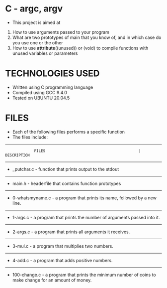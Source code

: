 # C - argc, argv
* This project is aimed at
1. How to use arguments passed to your program
2. What are two prototypes of main that you know of, and in which case do you use one or the other
3. How to use __attribute__((unused)) or (void) to compile functions with unused variables or parameters

# TECHNOLOGIES USED
* Written using C programming language
* Compiled using GCC 9.4.0
* Tested on UBUNTU 20.04.5

# FILES
* Each of the following files performs a specific function
* The files include:

---------------------------------------------------------------------------------------------------------------------------------------------------------------------
                 FILES                                          |                DESCRIPTION
----------------------------------------------------------------------------------------------------------------------------------------------------------------------
* _putchar.c - function that prints output to the stdout
----------------------------------------------------------------------------------------------------------------------------------------------------------------------
* main.h - headerfile that contains function prototypes
---------------------------------------------------------------------------------------------------------------------------------------------------------------------
* 0-whatsmyname.c -  a program that prints its name, followed by a new line.
--------------------------------------------------------------------------------------------------------------------------------------------------------------------
* 1-args.c -  a program that prints the number of arguments passed into it.
--------------------------------------------------------------------------------------------------------------------------------------------------------------------
* 2-args.c -  a program that prints all arguments it receives.
-------------------------------------------------------------------------------------------------------------------------------------------------------------------
* 3-mul.c -  a program that multiplies two numbers.
------------------------------------------------------------------------------------------------------------------------------------------------------------------
* 4-add.c -  a program that adds positive numbers.
----------------------------------------------------------------------------------------------------------------------------------------------------------------
* 100-change.c -  a program that prints the minimum number of coins to make change for an amount of money.
